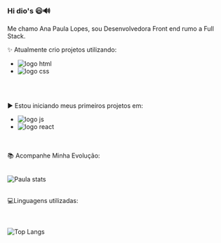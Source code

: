 ### Hi dio's 😃🔊

Me chamo Ana Paula Lopes, sou Desenvolvedora Front end rumo a Full Stack.

✨ Atualmente crio projetos utilizando:

- <img src="https://img.shields.io/badge/HTML5-E34F26?style=for-the-badge&logo=html5&logoColor=white" alt="logo html"/>
- <img src="https://img.shields.io/badge/CSS-239120?&style=for-the-badge&logo=css3&logoColor=white" alt="logo css"/>

<br>
<br>

▶ Estou iniciando meus primeiros projetos em:
 
 
- <img src="https://img.shields.io/badge/JavaScript-323330?style=for-the-badge&logo=javascript&logoColor=F7DF1E" alt="logo js"/>
- <img src="https://img.shields.io/badge/React_Native-20232A?style=for-the-badge&logo=react&logoColor=61DAFB" alt="logo react"/>
<br>
<br>
📚 Acompanhe Minha Evolução:
<br>
<br>

![Paula stats](https://github-readme-stats.vercel.app/api?username=paulalopez-git&show_icons=true&theme=tokyonight)
<br>
<br>

💻Linguagens utilizadas: 	
<br>
<br>

![Top Langs](https://github-readme-stats.vercel.app/api/top-langs/?username=paulalopez-git&layout=compact)
<br>
<br>

 
 

